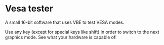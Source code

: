 # Vesa tester
A small 16-bit software that uses VBE to test VESA modes.

Use any key (except for special keys like shift) in order to switch to the next graphics mode. See what your hardware is capable of!
